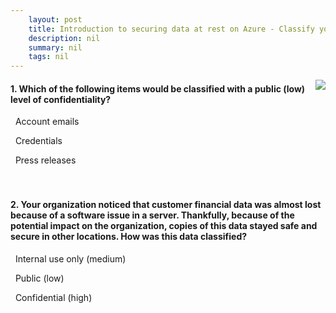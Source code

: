 ```yaml
---
    layout: post
    title: Introduction to securing data at rest on Azure - Classify your data and protect confidential information
    description: nil
    summary: nil
    tags: nil
---
```



 <a target="_blank" href="https://docs.microsoft.com/en-us/learn/modules/secure-data-at-rest/2-classify-data/"><i class="fas fa-external-link-alt"></i> </a>
 <img align="right" src="https://docs.microsoft.com/en-us/learn/achievements/secure-data-at-rest.svg">
####  1. Which of the following items would be classified with a public (low) level of confidentiality?


<i class='far fa-square'></i> &nbsp;&nbsp;Account emails

<i class='far fa-square'></i> &nbsp;&nbsp;Credentials

<i class='fas fa-check-square' style='color: Dodgerblue;'></i> &nbsp;&nbsp;Press releases
<br />
<br />
<br />

####  2. Your organization noticed that customer financial data was almost lost because of a software issue in a server. Thankfully, because of the potential impact on the organization, copies of this data stayed safe and secure in other locations. How was this data classified?


<i class='far fa-square'></i> &nbsp;&nbsp;Internal use only (medium)

<i class='far fa-square'></i> &nbsp;&nbsp;Public (low)

<i class='fas fa-check-square' style='color: Dodgerblue;'></i> &nbsp;&nbsp;Confidential (high)
<br />
<br />
<br />
